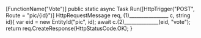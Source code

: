 [FunctionName("Vote")]
public static async Task<HttpResponseMessage> Run([HttpTrigger("POST", Route = "pic/{id}")] HttpRequestMessage req, (1)________________ c, string id){
    var eid = new EntityId("pic", id);
    await c.(2)______________(eid, "vote");
    return req.CreateResponse(HttpStatusCode.OK);
}